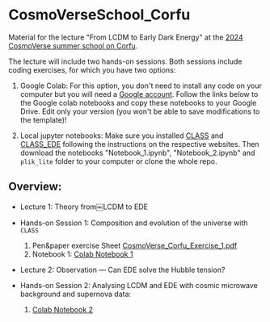 # CosmoVerseSchool_Corfu

Material for the lecture "From LCDM to Early Dark Energy" at the [2024 CosmoVerse summer school on Corfu](https://cosmoversetensions.eu/event/cosmoverseschoolcorfu/).

The lecture will include two hands-on sessions. Both sessions include coding exercises, for which you have two options: 

1. Google Colab: For this option, you don't need to install any code on your computer but you will need a [Google account](https://support.google.com/accounts/answer/27441?hl=en). Follow the links below to the Google colab notebooks and copy these notebooks to your Google Drive. Edit only your version (you won't be able to save modifications to the template)!

2. Local jupyter notebooks: Make sure you installed [CLASS](https://github.com/lesgourg/class_public/tree/master) and [CLASS_EDE](https://github.com/mwt5345/class_ede) following the instructions on the respective websites. Then download the notebooks "Notebook_1.ipynb", "Notebook_2.ipynb" and `plik_lite` folder to your computer or clone the whole repo.

## Overview:

- Lecture 1: Theory from￼LCDM to EDE
  
- Hands-on Session 1: Composition and evolution of the universe with `CLASS`
    1. Pen&paper exercise Sheet [CosmoVerse_Corfu_Exercise_1.pdf](https://github.com/LauraHerold/CosmoVerseSchool_Corfu/blob/main/CosmoVerse_Corfu_Exercise_1.pdf)
    2. Notebook 1: [Colab Notebook 1](https://colab.research.google.com/drive/1oUKVA4Y-Z--SbqorJyibmPJuv1p1ISEO?usp=sharing)

- Lecture 2: Observation — Can EDE solve the Hubble tension?

- Hands-on Session 2: Analysing LCDM and EDE with cosmic microwave background and supernova data:
  1. [Colab Notebook 2](https://colab.research.google.com/drive/17cwRuE5gfafz2HUKSBr6IQMJ6h5BT0iq?usp=sharing)
